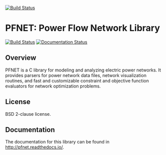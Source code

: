 [![Build Status](https://travis-ci.org/ttinoco/PFNET.svg?branch=master)](https://travis-ci.org/ttinoco/PFNET)

# PFNET: Power Flow Network Library

[![Build Status](https://travis-ci.org/ttinoco/PFNET.svg?branch=master)](https://travis-ci.org/ttinoco/PFNET)
[![Documentation Status](https://readthedocs.org/projects/pfnet/badge/?version=latest)](http://pfnet.readthedocs.io/en/latest/?badge=latest)

## Overview

PFNET is a C library for modeling and analyzing electric power networks. It provides parsers for power network data files, network visualization routines, and fast and customizable constraint and objective function evaluators for network optimization problems.

## License

BSD 2-clause license.

## Documentation

The documentation for this library can be found in <http://pfnet.readthedocs.io/>.
